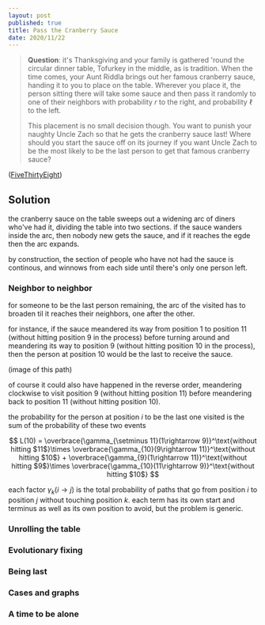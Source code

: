 ```yaml
---
layout: post
published: true
title: Pass the Cranberry Sauce
date: 2020/11/22
---
```


>**Question**: it's Thanksgiving and your family is gathered 'round the circular dinner table, Tofurkey in the middle, as is tradition. When the time comes, your Aunt Riddla brings out her famous cranberry sauce, handing it to you to place on the table. Wherever you place it, the person sitting there will take some sauce and then pass it randomly to one of their neighbors with probability $r$ to the right, and probability $\ell$ to the left. 
>
>This placement is no small decision though. You want to punish your naughty Uncle Zach so that he gets the cranberry sauce last! Where should you start the sauce off on its journey if you want Uncle Zach to be the most likely to be the last person to get that famous cranberry sauce?

<!--more-->

([FiveThirtyEight](https://fivethirtyeight.com/features/can-you-pass-the-cranberry-sauce/))

## Solution

the cranberry sauce on the table sweeps out a widening arc of diners who've had it, dividing the table into two sections. if the sauce wanders inside the arc, then nobody new gets the sauce, and if it reaches the egde then the arc expands. 

by construction, the section of people who have not had the sauce is continous, and winnows from each side until there's only one person left. 

### Neighbor to neighbor

for someone to be the last person remaining, the arc of the visited has to broaden til it reaches their neighbors, one after the other.

for instance, if the sauce meandered its way from position $1$ to position $11$ (without hitting position $9$ in the process) before turning around and meandering its way to position $9$ (without hitting position $10$ in the process), then the person at position $10$ would be the last to receive the sauce. 

(image of this path)

of course it could also have happened in the reverse order, meandering clockwise to visit position $9$ (without hitting position $11$) before meandering back to position $11$ (without hitting position $10$).

the probability for the person at position $i$ to be the last one visited is the sum of the probability of these two events

$$ L(10) = \overbrace{\gamma_{\setminus 11}(1\rightarrow 9)}^\text{without hitting $11$}\times \overbrace{\gamma_{10}(9\rightarrow 11)}^\text{without hitting $10$} + \overbrace{\gamma_{9}(1\rightarrow 11)}^\text{without hitting $9$}\times \overbrace{\gamma_{10}(11\rightarrow 9)}^\text{without hitting $10$} $$

each factor $\gamma_k(i\rightarrow j)$ is the total probability of paths that go from position $i$ to position $j$ without touching position $k.$ each term has its own start and terminus as well as its own position to avoid, but the problem is generic. 


### Unrolling the table

### Evolutionary fixing

### Being last

### Cases and graphs

### A time to be alone

<br>
